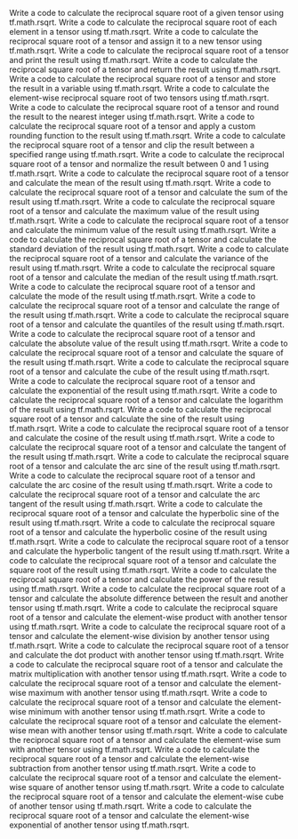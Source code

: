 Write a code to calculate the reciprocal square root of a given tensor using tf.math.rsqrt.
Write a code to calculate the reciprocal square root of each element in a tensor using tf.math.rsqrt.
Write a code to calculate the reciprocal square root of a tensor and assign it to a new tensor using tf.math.rsqrt.
Write a code to calculate the reciprocal square root of a tensor and print the result using tf.math.rsqrt.
Write a code to calculate the reciprocal square root of a tensor and return the result using tf.math.rsqrt.
Write a code to calculate the reciprocal square root of a tensor and store the result in a variable using tf.math.rsqrt.
Write a code to calculate the element-wise reciprocal square root of two tensors using tf.math.rsqrt.
Write a code to calculate the reciprocal square root of a tensor and round the result to the nearest integer using tf.math.rsqrt.
Write a code to calculate the reciprocal square root of a tensor and apply a custom rounding function to the result using tf.math.rsqrt.
Write a code to calculate the reciprocal square root of a tensor and clip the result between a specified range using tf.math.rsqrt.
Write a code to calculate the reciprocal square root of a tensor and normalize the result between 0 and 1 using tf.math.rsqrt.
Write a code to calculate the reciprocal square root of a tensor and calculate the mean of the result using tf.math.rsqrt.
Write a code to calculate the reciprocal square root of a tensor and calculate the sum of the result using tf.math.rsqrt.
Write a code to calculate the reciprocal square root of a tensor and calculate the maximum value of the result using tf.math.rsqrt.
Write a code to calculate the reciprocal square root of a tensor and calculate the minimum value of the result using tf.math.rsqrt.
Write a code to calculate the reciprocal square root of a tensor and calculate the standard deviation of the result using tf.math.rsqrt.
Write a code to calculate the reciprocal square root of a tensor and calculate the variance of the result using tf.math.rsqrt.
Write a code to calculate the reciprocal square root of a tensor and calculate the median of the result using tf.math.rsqrt.
Write a code to calculate the reciprocal square root of a tensor and calculate the mode of the result using tf.math.rsqrt.
Write a code to calculate the reciprocal square root of a tensor and calculate the range of the result using tf.math.rsqrt.
Write a code to calculate the reciprocal square root of a tensor and calculate the quantiles of the result using tf.math.rsqrt.
Write a code to calculate the reciprocal square root of a tensor and calculate the absolute value of the result using tf.math.rsqrt.
Write a code to calculate the reciprocal square root of a tensor and calculate the square of the result using tf.math.rsqrt.
Write a code to calculate the reciprocal square root of a tensor and calculate the cube of the result using tf.math.rsqrt.
Write a code to calculate the reciprocal square root of a tensor and calculate the exponential of the result using tf.math.rsqrt.
Write a code to calculate the reciprocal square root of a tensor and calculate the logarithm of the result using tf.math.rsqrt.
Write a code to calculate the reciprocal square root of a tensor and calculate the sine of the result using tf.math.rsqrt.
Write a code to calculate the reciprocal square root of a tensor and calculate the cosine of the result using tf.math.rsqrt.
Write a code to calculate the reciprocal square root of a tensor and calculate the tangent of the result using tf.math.rsqrt.
Write a code to calculate the reciprocal square root of a tensor and calculate the arc sine of the result using tf.math.rsqrt.
Write a code to calculate the reciprocal square root of a tensor and calculate the arc cosine of the result using tf.math.rsqrt.
Write a code to calculate the reciprocal square root of a tensor and calculate the arc tangent of the result using tf.math.rsqrt.
Write a code to calculate the reciprocal square root of a tensor and calculate the hyperbolic sine of the result using tf.math.rsqrt.
Write a code to calculate the reciprocal square root of a tensor and calculate the hyperbolic cosine of the result using tf.math.rsqrt.
Write a code to calculate the reciprocal square root of a tensor and calculate the hyperbolic tangent of the result using tf.math.rsqrt.
Write a code to calculate the reciprocal square root of a tensor and calculate the square root of the result using tf.math.rsqrt.
Write a code to calculate the reciprocal square root of a tensor and calculate the power of the result using tf.math.rsqrt.
Write a code to calculate the reciprocal square root of a tensor and calculate the absolute difference between the result and another tensor using tf.math.rsqrt.
Write a code to calculate the reciprocal square root of a tensor and calculate the element-wise product with another tensor using tf.math.rsqrt.
Write a code to calculate the reciprocal square root of a tensor and calculate the element-wise division by another tensor using tf.math.rsqrt.
Write a code to calculate the reciprocal square root of a tensor and calculate the dot product with another tensor using tf.math.rsqrt.
Write a code to calculate the reciprocal square root of a tensor and calculate the matrix multiplication with another tensor using tf.math.rsqrt.
Write a code to calculate the reciprocal square root of a tensor and calculate the element-wise maximum with another tensor using tf.math.rsqrt.
Write a code to calculate the reciprocal square root of a tensor and calculate the element-wise minimum with another tensor using tf.math.rsqrt.
Write a code to calculate the reciprocal square root of a tensor and calculate the element-wise mean with another tensor using tf.math.rsqrt.
Write a code to calculate the reciprocal square root of a tensor and calculate the element-wise sum with another tensor using tf.math.rsqrt.
Write a code to calculate the reciprocal square root of a tensor and calculate the element-wise subtraction from another tensor using tf.math.rsqrt.
Write a code to calculate the reciprocal square root of a tensor and calculate the element-wise square of another tensor using tf.math.rsqrt.
Write a code to calculate the reciprocal square root of a tensor and calculate the element-wise cube of another tensor using tf.math.rsqrt.
Write a code to calculate the reciprocal square root of a tensor and calculate the element-wise exponential of another tensor using tf.math.rsqrt.